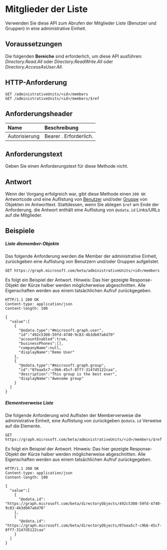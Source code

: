 # <a name="list-members"></a>Mitglieder der Liste

Verwenden Sie diese API zum Abrufen der Mitglieder Liste (Benutzer und Gruppen) in eine administrative Einheit.

## <a name="prerequisites"></a>Voraussetzungen
Die folgenden **Bereiche** sind erforderlich, um diese API ausführen: *Directory.Read.All* oder *Directory.ReadWrite.All* oder *Directory.AccessAsUser.All*.

## <a name="http-request"></a>HTTP-Anforderung

```http
GET /administrativeUnits/<id>/members
GET /administrativeUnits/<id>/members/$ref
```
## <a name="request-headers"></a>Anforderungsheader
| Name      |Beschreibung|
|:----------|:----------|
| Autorisierung  | Bearer <token>. Erforderlich.|

## <a name="request-body"></a>Anforderungstext
Geben Sie einen Anforderungstext für diese Methode nicht.

## <a name="response"></a>Antwort
Wenn der Vorgang erfolgreich war, gibt diese Methode einen `200 OK` Antwortcode und eine Auflistung von [Benutzer](../resources/user.md) und/oder [Gruppe](../resources/group.md) von Objekten im Antworttext.  Stattdessen, wenn Sie ablegen `$ref` am Ende der Anforderung, die Antwort enthält eine Auflistung von `@odata.id` Links/URLs auf die Mitglieder.

## <a name="examples"></a>Beispiele
##### <a name="list-member-objects"></a>Liste diemember-Objekte
Das folgende Anforderung werden die Member der administrative Einheit, zurückgeben eine Auflistung von Benutzern und/oder Gruppen aufgelistet.

```http
GET https://graph.microsoft.com/beta/administrativeUnits/<id>/members
```

Es folgt ein Beispiel der Antwort. Hinweis: Das hier gezeigte Response-Objekt der Kürze halber werden möglicherweise abgeschnitten. Alle Eigenschaften werden aus einem tatsächlichen Aufruf zurückgegeben.
 
```http
HTTP/1.1 200 OK
Content-type: application/json
Content-length: 100

{
  "value":[
    {
      "@odata.type":"#microsoft.graph.user",
      "id":"492c5308-59fd-4740-9c83-4b3db07a6d70"
      "accountEnabled":true,
      "businessPhones":[],
      "companyName":null,
      "displayName":"Demo User"
    },
    {
      "@odata.type":"#microsoft.graph.group",
      "id":"07eaa5c7-c9b6-45cf-8ff7-3147d5122caa",
      "description":"This group is the best ever",
      "displayName":"Awesome group"
    }
  ]
}
```

##### <a name="list-member-references"></a>Elementverweise Liste
Die folgende Anforderung wird Auflisten der Memberverweise die administrative Einheit, eine Auflistung von zurückgeben `@odata.id` Verweise auf die Elemente.
```
GET https://graph.microsoft.com/beta/administrativeUnits/<id>/members/$ref
```
Es folgt ein Beispiel der Antwort. Hinweis: Das hier gezeigte Response-Objekt der Kürze halber werden möglicherweise abgeschnitten. Alle Eigenschaften werden aus einem tatsächlichen Aufruf zurückgegeben.
 
```http
HTTP/1.1 200 OK
Content-type: application/json
Content-length: 100

{
  "value":[
    {
      "@odata.id": "https://graph.microsoft.com/beta/directoryObjects/492c5308-59fd-4740-9c83-4b3db07a6d70"
    },
    {
      "@odata.id": "https://graph.microsoft.com/beta/directoryObjects/07eaa5c7-c9b6-45cf-8ff7-3147d5122caa"
    }
  ]
}
```
